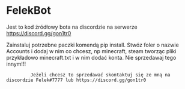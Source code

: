# FelekBot
Jest to kod źródłowy bota na discordzie na serwerze https://discord.gg/gon1tr0

Zainstaluj potrzebne paczki komendą pip install. 
Stwóz foler o nazwie Accounts i dodaj w nim co chcesz, np minecraft, steam tworząc pliki przykładowo minecraft.txt i w nim dodać konta. 
                 Nie sprzedawaj tego innym!!!

             Jeżeli chcesz to sprzedawać skontaktuj się ze mną na discordzie Felek#7777 lub https://discord.gg/gon1tr0
